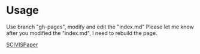 # Usage

Use branch "gh-pages", modify and edit the "index.md" Please let me know after you modified the "index.md", I need to rebuild the page. 

[SCIVISPaper](https://ethan0911.github.io/SCIVISPaper/)

